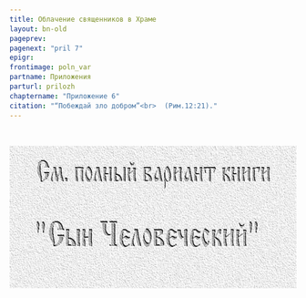 ```yaml
---
title: Облачение священников в Храме
layout: bn-old
pageprev: 
pagenext: "pril 7"
epigr: 
frontimage: poln_var
partname: Приложения
parturl: prilozh
chaptername: "Приложение 6"
citation: "“Побеждай зло добром”<br>  (Рим.12:21)."
---
```


 

<a href="archiv_p.htm"><img src="img/poln_var.jpg" width="750" height="250" alt="См. полный вариант книги &#39;Сын Человеческий&#39;" /></a>
<p>       </p>


